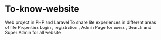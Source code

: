 # To-know-website
Web project in PHP and Laravel To share life experiences in different areas of life Properties Login , registration   , Admin Page for users ,  Search and Super Admin for all website
